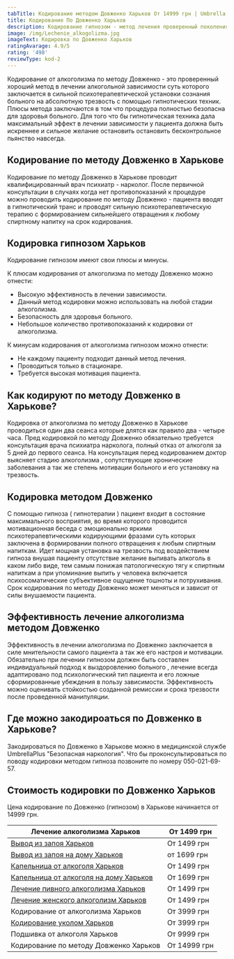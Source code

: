 ```yaml
---
tabTitle: Кодирование методом Довженко Харьков От 14999 грн | Umbrella Plus |
title: Кодирование По Довженко Харьков
description: Кодирование гипнозом - метод лечения проверенный поколениями врачей.
image: /img/Lechenie_alkogolizma.jpg
imageText: Кодировка по Довженко Харьков
ratingAvarage: 4.9/5
rating: '498'
reviewType: kod-2
---
```


Кодирование от алкоголизма по методу Довженко - это проверенный хороший метод в лечении алкогольной зависимости суть которого заключается в сильной психотерапевтической установки сознания больного на абсолютную трезвость с помощью гипнотических техник.  Плюсы метода заключаются в том что процедура полностью безопасна для здоровья больного. Для того что бы гипнотическая техника дала максимальный эффект в лечении зависимости у пациента должна быть искреннее и сильное желание остановить остановить бесконтрольное пьянство навсегда.

## Кодирование по методу Довженко в Харькове 

Кодирование по методу Довженко в Харькове проводит квалифицированный врач психиатр - нарколог. После первичной консультации в случаях когда нет противопоказаний к процедуре можно проводить кодирование по методу Довженко - пациента вводят в гипнотический транс и проводят сильную психотерапевтическую терапию с формированием сильнейшего отвращения к любому спиртному напитку на срок кодирования.

## Кодировка гипнозом Харьков

Кодирование гипнозом имеют свои плюсы и минусы.

К плюсам кодирования от алкоголизма по методу Довженко можно отнести:

* Высокую эффективность в лечении зависимости.
* Данный метод кодировки можно использовать на любой стадии алкоголизма.
* Безопасность для здоровья больного.
* Небольшое количество противопоказаний к кодировки от алкоголизма.

К минусам кодирования от алкоголизма гипнозом можно отнести:

* Не каждому пациенту подходит данный метод лечения.
* Проводиться только в стационаре.
* Требуется высокая мотивация пациента.

## Как кодируют по методу Довженко в Харькове?

Кодировка от алкоголизма по методу Довженко в Харькове проводиться один два сеанса которые длятся как правило два - четыре часа. Пред кодировкой по методу Довженко обязательно требуется консультация врача психиатра нарколога, полный отказ от алкоголя за 5 дней до первого сеанса. На консультация перед кодированием доктор выясняет стадию алкоголизма , сопутствующие хронические заболевания а так же степень мотивации больного и его установку на трезвость.

## Кодировка методом Довженко

С помощью гипноза ( гипнотерапии ) пациент входит в состояние максимального восприятия, во время которого проводится мотивационная беседа с эмоционально яркими психотерапевтическими кодирующими фразами суть которых заключена в формировании полного отвращения к любым спиртным напиткам. Идет мощная установка на трезвость под воздействием гипноза внушая пациенту отсутствие желание выпивать алкоголь в каком либо виде, тем самым понижая патологическую тягу к спиртным напиткам а при упоминание выпить у человека включается психосоматические субъективное ощущение тошноты и потрухивания. Срок кодирования по методу Довженко может меняться и зависит от силы внушаемости пациента.

## Эффективность лечение алкоголизма методом Довженко

Эффективность в лечении алкоголизма по Довженко заключается в силе мнительности самого пациента а так же его настроя и мотивации. Обязательно при лечении гипнозом должен быть составлен индивидуальный подход к выздоровлению больного , лечение всегда адаптировано под психологический тип пациента и его ложные сформированные убеждения в пользу зависимости. Эффективность можно оценивать стойкостью созданной ремиссии и срока трезвости после проведенной манипуляции.

## Где можно закодироаться по Довженко в Харькове?

Закодироваться по Довженко в Харькове можно в медицинской службе UmbrellaPlus "Безопасная наркология". Что бы проконсультироваться по поводу кодировки методом гипноза позвоните по номеру 050-021-69-57.

## Стоимость кодировки по Довженко Харьков

Цена кодирование по Довженко (гипнозом) в Харькове начинается от 14999 грн.

| Лечение алкоголизма Харьков                                                                                          | От 1499 грн  |
| -------------------------------------------------------------------------------------------------------------------- | ------------ |
| [Вывод из запоя Харьков](https://umbrella-plus.com.ua/kharkiv/vivod-iz-zapoia-kharkiv)                               | От 1499 грн  |
| [Вывод из запоя на дому Харьков](https://umbrella-plus.com.ua/kharkiv/vivod-iz-zapoia-na-domy-kharkiv)               | от 1699 грн  |
| [Капельница от алкоголя Харьков](https://umbrella-plus.com.ua/kharkiv/kapelnitsya-ot-alc-kharkiv)                    | От 1499 грн  |
| [Капельница от алкоголя на дому Харьков](https://umbrella-plus.com.ua/kharkiv/kapelnica-ot-alkogola-na-domy-kharkiv) | От 1699 грн  |
| [Лечение пивного алкоголизма Харьков](https://umbrella-plus.com.ua/kharkiv/lechenie_pivnogo_alkogolizma_kharkiv)     | От 1499 грн  |
| [Лечение женского алкоголизм Харьков](https://umbrella-plus.com.ua/kharkiv/lechenie_jenskogo_alkogolizma_kharkiv)    | От 1499 грн  |
| Кодирование от алкоголизма Харьков                                                                                   | От 3999 грн  |
| [Кодирование уколом Харьков](https://umbrella-plus.com.ua/kharkiv/kodirovka_ot_alkogolizma_ykolom_kharkov)           | От 3999 грн  |
| Подшивка от алкоголя Харьков                                                                                         | От 9999 грн  |
| Кодирование по методу Довженко Харьков                                                                               | От 14999 грн |
